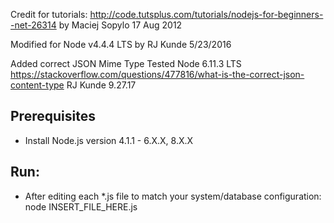 Credit for tutorials:
http://code.tutsplus.com/tutorials/nodejs-for-beginners--net-26314
by Maciej Sopylo 17 Aug 2012

Modified for Node v4.4.4 LTS
by RJ Kunde 5/23/2016

Added correct JSON Mime Type
Tested Node 6.11.3 LTS
https://stackoverflow.com/questions/477816/what-is-the-correct-json-content-type
RJ Kunde 9.27.17

## Prerequisites
* Install Node.js version 4.1.1 - 6.X.X, 8.X.X

## Run:
* After editing each *.js file to match your system/database configuration: node INSERT_FILE_HERE.js
